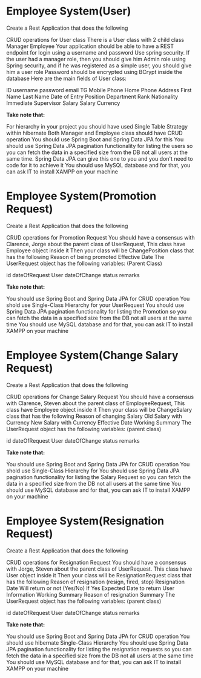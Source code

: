 # **Employee System(User)**

Create a Rest Application that does the following

CRUD operations for User class
There is a User class with 2 child class
Manager
Employee
Your application should be able to have a REST endpoint for login using a username and password
Use spring security. If the user had a manager role, then you should give him Admin role using Spring security, and if he was registered as a simple user, you should give him a user role
Password should be encrypted using BCrypt inside the database
Here are the main fields of User class:

ID
username
password
email
TG
Mobile Phone
Home Phone
Address
First Name
Last Name
Date of Entry
Position
Department
Rank
Nationality
Immediate Supervisor
Salary
Salary Currency


**Take note that:**

For hierarchy in your project you should have used Single Table Strategy within hibernate
Both Manager and Employee class should have CRUD operation
You should use Spring Boot and Spring Data JPA for this
You should use Spring Data JPA pagination functionality for listing the users so you can fetch the data in a specified size from the DB not all users at the same time. Spring Data JPA can give this one to you and you don't need to code for it to achieve it
You should use MySQL database and for that, you can ask IT to install XAMPP on your machine

# **Employee System(Promotion Request)**
Create a Rest Application that does the following

CRUD operations for Promotion Request
You should have a consensus with Clarence, Jorge about the parent class of UserRequest, This class have Employee object inside it
Then your class will be ChangePosition class that has the following
Reason of being promoted
Effective Date
The UserRequest object has the following variables: (Parent Class)

id
dateOfRequest
User
dateOfChange
status
remarks


**Take note that:**

You should use Spring Boot and Spring Data JPA for CRUD operation
You shold use Single-Class Hierarchy for your UserRequest
You should use Spring Data JPA pagination functionality for listing the Promotion so you can fetch the data in a specified size from the DB not all users at the same time
You should use MySQL database and for that, you can ask IT to install XAMPP on your machine

# **Employee System(Change Salary Request)**

Create a Rest Application that does the following

CRUD operations for Change Salary Request
You should have a consensus with Clarence, Steven about the parent class of EmployeeRequest, This class have Employee object inside it
Then your class will be ChangeSalary class that has the following
Reason of changing Salary
Old Salary with Currency
New Salary with Currency
Effective Date
Working Summary
The UserRequest object has the following variables: (parent class)

id
dateOfRequest
User
dateOfChange
status
remarks

**Take note that:**

You should use Spring Boot and Spring Data JPA for CRUD operation
You shold use Single-Class Hierarchy for
You should use Spring Data JPA pagination functionality for listing the Salary Request so you can fetch the data in a specified size from the DB not all users at the same time
You should use MySQL database and for that, you can ask IT to install XAMPP on your machine

# **Employee System(Resignation Request)**

Create a Rest Application that does the following

CRUD operations for Resignation Request
You should have a consensus with Jorge, Steven about the parent class of UserRequest.  This class have User object inside it
Then your class will be ResignationRequest class that has the following
Reason of resignation (resign, fired, stop)
Resignation Date
Will return or not (Yes/No)
If Yes Expected Date to return
User Information
Working Summary
Reason of resignation  Summary
The UserRequest object has the following variables: (parent class)

id
dateOfRequest
User
dateOfChange
status
remarks

**Take note that:**

You should use Spring Boot and Spring Data JPA for CRUD operation
You should use hibernate Single-Class Hierarchy
You should use Spring Data JPA pagination functionality for listing the resignation requests so you can fetch the data in a specified size from the DB not all users at the same time
You should use MySQL database and for that, you can ask IT to install XAMPP on your machine